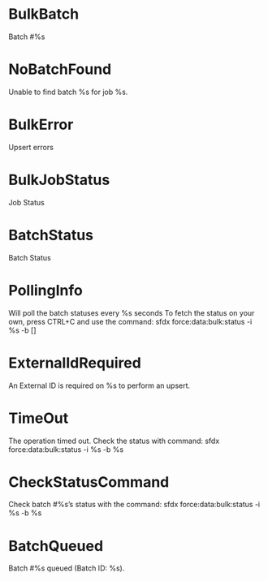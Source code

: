 # BulkBatch

Batch #%s

# NoBatchFound

Unable to find batch %s for job %s.

# BulkError

Upsert errors

# BulkJobStatus

Job Status

# BatchStatus

Batch Status

# PollingInfo

Will poll the batch statuses every %s seconds
To fetch the status on your own, press CTRL+C and use the command:
sfdx force:data:bulk:status -i %s -b [<batchId>]

# ExternalIdRequired

An External ID is required on %s to perform an upsert.

# TimeOut

The operation timed out. Check the status with command:
sfdx force:data:bulk:status -i %s -b %s

# CheckStatusCommand

Check batch #%s’s status with the command:
sfdx force:data:bulk:status -i %s -b %s

# BatchQueued

Batch #%s queued (Batch ID: %s).
